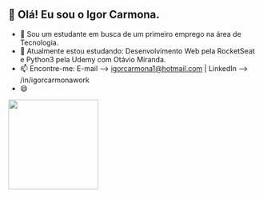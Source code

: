 ## 👋 Olá! Eu sou o Igor Carmona.

- 🔭 Sou um estudante em busca de um primeiro emprego na área de Tecnologia.
- 🌱 Atualmente estou estudando: Desenvolvimento Web pela RocketSeat e Python3 pela Udemy com Otávio Miranda.
- 📫 Encontre-me: E-mail --> igorcarmona1@hotmail.com | LinkedIn --> /in/igorcarmonawork
- 😄 

<div>
  <a href="https://github.com/igorcarmona-git">
  <img height="180em" src="[![Anurag's GitHub stats](https://github-readme-stats.vercel.app/api?username=igorcarmona-git&count_private=true&show_icons=true&theme=dracula)](https://github.com/anuraghazra/github-readme-stats)"
</div>
